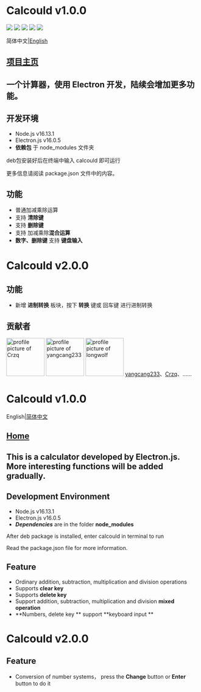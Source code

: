 <a name="Ch"/>

Calcould  v1.0.0
=============
[![](https://img.shields.io/github/watchers/Crzq/Calcould.svg?style=flat)](https://github.com/Crzq/Calcould/watchers)
[![](https://img.shields.io/github/stars/Crzq/Calcould.svg?style=flat)](https://github.com/Crzq/Calcould/stargazers)
[![](https://img.shields.io/github/forks/Crzq/Calcould.svg?style=flat)](https://github.com/Crzq/Calcould/network/members)
[![](https://img.shields.io/github/issues-pr-closed-raw/Crzq/Calcould.svg?style=flat)](https://github.com/Crzq/Calcould/issues)
![](https://img.shields.io/github/repo-size/Crzq/Calcould.svg?style=flat)

简体中文|[English](#En)

## [项目主页](https://github.com/Crzq/Calcould/)

一个计算器，使用 Electron 开发，陆续会增加更多功能。
---

## 开发环境
* Node.js         v16.13.1
* Electron.js    v16.0.5
* **依赖包**    于 node_modules 文件夹

deb包安装好后在终端中输入 calcould 即可运行

更多信息请阅读 package.json 文件中的内容。



## 功能
* 普通加减乘除运算
* 支持 **清除键**
* 支持 **删除键**
* 支持 加减乘除**混合运算**
* **数字、删除键** 支持 **键盘输入**



Calcould  v2.0.0
=============


## 功能
* 新增 **进制转换** 板块，按下 **转换** 键或 回车键 进行进制转换



## 贡献者
<a title="Crzq" href="https://github.com/Crzq"><img src="https://avatars.githubusercontent.com/u/41958119?v=4" width="100" alt="profile picture of Crzq"></a>
<a title="yangcang233" href="https://github.com/yangcang233"><img src="https://avatars.githubusercontent.com/u/100249118?v=4" width="100" alt="profile picture of yangcang233"></a>
<a title="longwoif" href="https://github.com/longwoif"><img src="https://avatars.githubusercontent.com/u/100250459?v=4" width="100" alt="profile picture of longwolf"></a>
[yangcang233](https://github.com/yangcang233)、[Crzq](https://github.com/Crzq)、......






<a name="En"/>

Calcould  v1.0.0
============

English|[简体中文](#Ch)

## [Home](https://github.com/Crzq/Calcould/)

This is a calculator developed by Electron.js. More interesting functions will be added gradually. 
---

## Development Environment
* Node.js 	     v16.13.1
* Electron.js     v16.0.5
* ***Dependencies***   are in the folder  **node_modules** 

After deb package is installed, enter calcould in terminal to run

Read the package.json file for more information.



## Feature
* Ordinary addition, subtraction, multiplication and division operations
* Supports  **clear key**
* Supports  **delete key**
* Support addition, subtraction, multiplication and division  **mixed operation**
* **Numbers, delete key ** support **keyboard input **




## 
Calcould  v2.0.0
=============


## Feature
* Conversion of number systems， press the **Change** button or **Enter** button to do it

